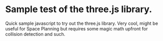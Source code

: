 # Sample test of the three.js library.
Quick sample javascript to try out the three.js library. Very cool, might be useful for Space Planning but requires some magic math upfront for collision detection and such.
